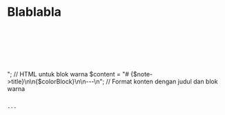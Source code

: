 # Blablabla

<div style='width: 100%; height: 100px; background-color: ```
// Jika konten mengandung kode warna, tambahkan representasi warna
    $colorCode = trim($note->content); // Ambil kode warna dari konten
    $colorBlock = "<div style='width: 100%; height: 100px; background-color: {$colorCode};'></div>"; // HTML untuk blok warna
    $content = "# {$note->title}\n\n{$colorBlock}\n\n---\n"; // Format konten dengan judul dan blok warna

```;'></div>

---
